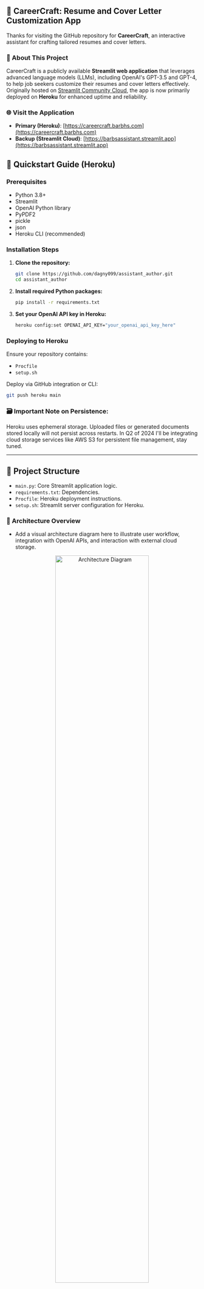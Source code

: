 ## 🦖 CareerCraft: Resume and Cover Letter Customization App

Thanks for visiting the GitHub repository for **CareerCraft**, an interactive assistant for crafting tailored resumes and cover letters.


### 🌟 About This Project
CareerCraft is a publicly available **Streamlit web application** that leverages advanced language models (LLMs), including OpenAI's GPT-3.5 and GPT-4, to help job seekers customize their resumes and cover letters effectively. Originally hosted on [Streamlit Community Cloud](https://streamlit.io/cloud), the app is now primarily deployed on **Heroku** for enhanced uptime and reliability.

### 🌐 Visit the Application
- **Primary (Heroku)**: [https://careercraft.barbhs.com](https://careercraft.barbhs.com)
- **Backup (Streamlit Cloud)**: [https://barbsassistant.streamlit.app](https://barbsassistant.streamlit.app)



## 🚀 Quickstart Guide (Heroku)

### **Prerequisites**
- Python 3.8+
- Streamlit
- OpenAI Python library
- PyPDF2
- pickle
- json
- Heroku CLI (recommended)

### **Installation Steps**
1. **Clone the repository:**
   ```bash
   git clone https://github.com/dagny099/assistant_author.git
   cd assistant_author
   ```

2. **Install required Python packages:**
   ```bash
   pip install -r requirements.txt
   ```

3. **Set your OpenAI API key in Heroku:**
   ```bash
   heroku config:set OPENAI_API_KEY="your_openai_api_key_here"
   ```

### **Deploying to Heroku**
Ensure your repository contains:
- `Procfile`
- `setup.sh`

Deploy via GitHub integration or CLI:
```bash
git push heroku main
```

### 🗃️ **Important Note on Persistence:**
Heroku uses ephemeral storage. Uploaded files or generated documents stored locally will not persist across restarts. In Q2 of 2024 I'll be integrating cloud storage services like AWS S3 for persistent file management, stay tuned.

---

## 📂 Project Structure
- `main.py`: Core Streamlit application logic.
- `requirements.txt`: Dependencies.
- `Procfile`: Heroku deployment instructions.
- `setup.sh`: Streamlit server configuration for Heroku.

### 🦕 Architecture Overview
- Add a visual architecture diagram here to illustrate user workflow, integration with OpenAI APIs, and interaction with external cloud storage.
<p align="center">
  <img src="https://www.barbhs.com/assets/images/portfolio/OverallArchitecture-CareerCraft-v1.png" alt="Architecture Diagram" width="70%">
  <br>
  <em>Figure: System architecture diagram showing how different components interact</em>
</p>


## 🌟 Usage Instructions
<p align="center">
  <img src="https://www.barbhs.com/assets/images/portfolio/UserSteps_CareerCraft_v2.png" alt="Architecture Diagram" width="70%">
  <br>
</p>

✅ **1. Upload Your Resume**  
* Go to the Ingest Resume section.  
* Choose between:  *Manual text entry* or *Upload PDF or TXT file*  
* Click "Ingest Information" to process.

✅ **2. Input Job Details**  
* Use the sidebar to provide:  
Company Name | Position Title | Job Description

✅ **3. Generate First Draft**  
- In the Build First Draft section, click "Generate Cover Letter".  
- A first draft of your tailored cover letter appears immediately.  

✅ **4. Interactive Editing**  
- To modify the draft: Describe changes clearly in the text box (e.g., "make the tone more formal", "highlight leadership experience").  
- Click "Modify Cover Letter".  

✅ **5. ATS Keyword Optimization**  
* Click "Scan resume with ATS" or "Scan cover letter with ATS".
* Results show a percentage match and common keywords, highlighting any gaps.

✅ **6. Download Final Documents**  
* Use the provided download buttons to immediately save your finalized resume and cover letter.


## 🎯 Roadmap: Q4 2024

1. **Enhanced ATS Scanning:**
   - NLP-based keyword analysis (SpaCy, transformers)
2. **Additional Format Support:**
   - Microsoft Word document handling
3. **Expanded LLM Guidance:**
   - Advanced user interactions and editing suggestions


## 📜 License
Licensed under the MIT License.